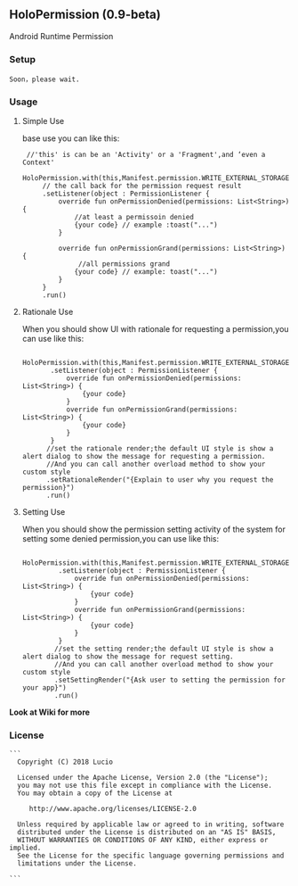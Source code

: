 ## HoloPermission (0.9-beta)
Android Runtime Permission

### Setup
    Soon，please wait.
### Usage

1. Simple Use

   base use you can like this:
   ```
    //'this' is can be an 'Activity' or a 'Fragment',and ‘even a Context' 
    HoloPermission.with(this,Manifest.permission.WRITE_EXTERNAL_STORAGE)
        // the call back for the permission request result
        .setListener(object : PermissionListener {
            override fun onPermissionDenied(permissions: List<String>) {
                //at least a permissoin denied
                {your code} // example :toast("...")
            }

            override fun onPermissionGrand(permissions: List<String>) {
                 //all permissions grand
                {your code} // example: toast("...")
            }
        }
        .run()
   ```
2. Rationale Use

   When you should show UI with rationale for requesting a permission,you can use like this:
   ```
       HoloPermission.with(this,Manifest.permission.WRITE_EXTERNAL_STORAGE)
          .setListener(object : PermissionListener {
              override fun onPermissionDenied(permissions: List<String>) {
                  {your code}
              }
              override fun onPermissionGrand(permissions: List<String>) {
                  {your code} 
              }
          }
         //set the rationale render;the default UI style is show a alert dialog to show the message for requesting a permission.
         //And you can call another overload method to show your custom style 
         .setRationaleRender("{Explain to user why you request the permission}")
         .run()
   ```
3. Setting Use
  
   When you should show the permission setting activity of the system for setting some denied permission,you can use like this:
   ```
       HoloPermission.with(this,Manifest.permission.WRITE_EXTERNAL_STORAGE)
            .setListener(object : PermissionListener {
                override fun onPermissionDenied(permissions: List<String>) {
                    {your code}
                }
                override fun onPermissionGrand(permissions: List<String>) {
                    {your code} 
                }
            }
           //set the setting render;the default UI style is show a alert dialog to show the message for request setting.
           //And you can call another overload method to show your custom style 
           .setSettingRender("{Ask user to setting the permission for your app}")
           .run()
   ```
    
**Look at Wiki for more**
    
### License
    
    ```
      Copyright (C) 2018 Lucio

      Licensed under the Apache License, Version 2.0 (the "License");
      you may not use this file except in compliance with the License.
      You may obtain a copy of the License at

         http://www.apache.org/licenses/LICENSE-2.0

      Unless required by applicable law or agreed to in writing, software
      distributed under the License is distributed on an "AS IS" BASIS,
      WITHOUT WARRANTIES OR CONDITIONS OF ANY KIND, either express or implied.
      See the License for the specific language governing permissions and
      limitations under the License.

    ```
